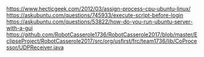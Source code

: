 https://www.hecticgeek.com/2012/03/assign-process-cpu-ubuntu-linux/
https://askubuntu.com/questions/745933/execute-script-before-login
https://askubuntu.com/questions/53822/how-do-you-run-ubuntu-server-with-a-gui
https://github.com/RobotCasserole1736/RobotCasserole2017/blob/master/EclipseProject/RobotCasserole2017/src/org/usfirst/frc/team1736/lib/CoProcessor/UDPReceiver.java
